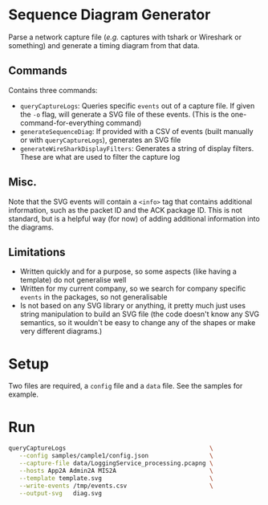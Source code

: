 # Sequence Diagram Generator

Parse a network capture file (_e.g._ captures with tshark or Wireshark or something) and generate a timing diagram from that data.

## Commands

Contains three commands:
- `queryCaptureLogs`: Queries specific `events` out of a capture file.  If given the `-o` flag, will generate a SVG file of these events. (This is the one-command-for-everything command)
- `generateSequenceDiag`: If provided with a CSV of events (built manually or with `queryCaptureLogs`), generates an SVG file
- `generateWireSharkDisplayFilters`: Generates a string of display filters.  These are what are used to filter the capture log

## Misc.

Note that the SVG events will contain a `<info>` tag that contains additional
information, such as the packet ID and the ACK package ID.  This is not
standard, but is a helpful way (for now) of adding additional information into
the diagrams.

## Limitations

- Written quickly and for a purpose, so some aspects (like having a template) do not generalise well
- Written for my current company, so we search for company specific `events` in the packages, so not generalisable
- Is not based on any SVG library or anything, it pretty much just uses string manipulation to build an SVG file (the code doesn't know any SVG semantics, so it wouldn't be easy to change any of the shapes or make very different diagrams.)

# Setup

Two files are required, a `config` file and a `data` file.  See the samples for example.

# Run

```sh
queryCaptureLogs                                        \
   --config samples/cample1/config.json                 \
   --capture-file data/LoggingService_processing.pcapng \
   --hosts App2A Admin2A MIS2A                          \
   --template template.svg                              \
   --write-events /tmp/events.csv                       \
   --output-svg   diag.svg
```
